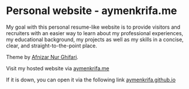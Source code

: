 # Personal website - aymenkrifa.me
My goal with this personal resume-like website is to provide visitors and recruiters with an easier way to learn about my professional experiences, my educational background, my projects as well as my skills in a concise, clear, and straight-to-the-point place.

Theme by <a href="https://github.com/afnizarnur/draco">Afnizar Nur Ghifari</a>.

Visit my hosted website via <a href="https://aymenkrifa.me/">aymenkrifa.me</a>

If it is down, you can open it via the following link <a href="https://aymenkrifa.github.io/">aymenkrifa.github.io</a>
